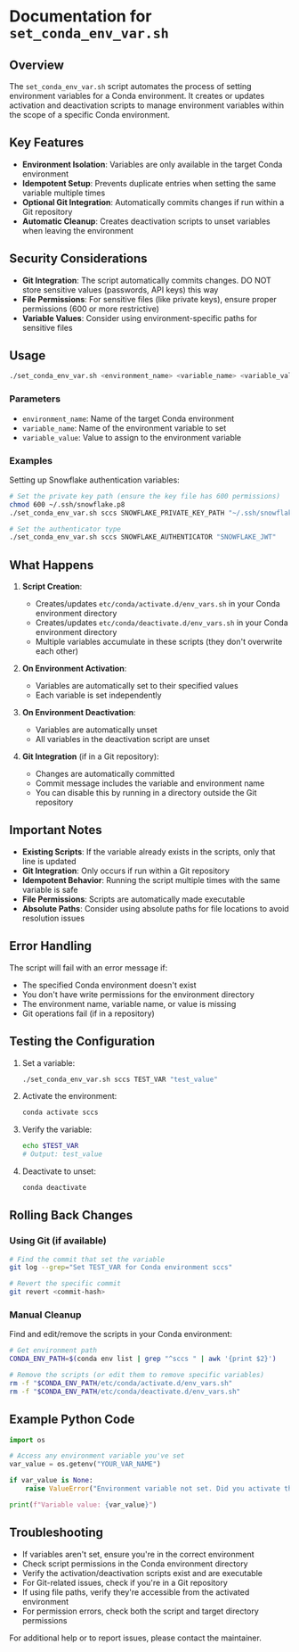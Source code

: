 # Documentation for `set_conda_env_var.sh`

## Overview
The `set_conda_env_var.sh` script automates the process of setting environment variables for a Conda environment. It creates or updates activation and deactivation scripts to manage environment variables within the scope of a specific Conda environment.

## Key Features
- **Environment Isolation**: Variables are only available in the target Conda environment
- **Idempotent Setup**: Prevents duplicate entries when setting the same variable multiple times
- **Optional Git Integration**: Automatically commits changes if run within a Git repository
- **Automatic Cleanup**: Creates deactivation scripts to unset variables when leaving the environment

## Security Considerations
- **Git Integration**: The script automatically commits changes. DO NOT store sensitive values (passwords, API keys) this way
- **File Permissions**: For sensitive files (like private keys), ensure proper permissions (600 or more restrictive)
- **Variable Values**: Consider using environment-specific paths for sensitive files

## Usage
```bash
./set_conda_env_var.sh <environment_name> <variable_name> <variable_value>
```

### Parameters
- `environment_name`: Name of the target Conda environment
- `variable_name`: Name of the environment variable to set
- `variable_value`: Value to assign to the environment variable

### Examples
Setting up Snowflake authentication variables:
```bash
# Set the private key path (ensure the key file has 600 permissions)
chmod 600 ~/.ssh/snowflake.p8
./set_conda_env_var.sh sccs SNOWFLAKE_PRIVATE_KEY_PATH "~/.ssh/snowflake.p8"

# Set the authenticator type
./set_conda_env_var.sh sccs SNOWFLAKE_AUTHENTICATOR "SNOWFLAKE_JWT"
```

## What Happens
1. **Script Creation**:
   - Creates/updates `etc/conda/activate.d/env_vars.sh` in your Conda environment directory
   - Creates/updates `etc/conda/deactivate.d/env_vars.sh` in your Conda environment directory
   - Multiple variables accumulate in these scripts (they don't overwrite each other)
   
2. **On Environment Activation**:
   - Variables are automatically set to their specified values
   - Each variable is set independently
   
3. **On Environment Deactivation**:
   - Variables are automatically unset
   - All variables in the deactivation script are unset

4. **Git Integration** (if in a Git repository):
   - Changes are automatically committed
   - Commit message includes the variable and environment name
   - You can disable this by running in a directory outside the Git repository
   
## Important Notes
- **Existing Scripts**: If the variable already exists in the scripts, only that line is updated
- **Git Integration**: Only occurs if run within a Git repository
- **Idempotent Behavior**: Running the script multiple times with the same variable is safe
- **File Permissions**: Scripts are automatically made executable
- **Absolute Paths**: Consider using absolute paths for file locations to avoid resolution issues

## Error Handling
The script will fail with an error message if:
- The specified Conda environment doesn't exist
- You don't have write permissions for the environment directory
- The environment name, variable name, or value is missing
- Git operations fail (if in a repository)

## Testing the Configuration
1. Set a variable:
   ```bash
   ./set_conda_env_var.sh sccs TEST_VAR "test_value"
   ```

2. Activate the environment:
   ```bash
   conda activate sccs
   ```

3. Verify the variable:
   ```bash
   echo $TEST_VAR
   # Output: test_value
   ```

4. Deactivate to unset:
   ```bash
   conda deactivate
   ```

## Rolling Back Changes

### Using Git (if available)
```bash
# Find the commit that set the variable
git log --grep="Set TEST_VAR for Conda environment sccs"

# Revert the specific commit
git revert <commit-hash>
```

### Manual Cleanup
Find and edit/remove the scripts in your Conda environment:
```bash
# Get environment path
CONDA_ENV_PATH=$(conda env list | grep "^sccs " | awk '{print $2}')

# Remove the scripts (or edit them to remove specific variables)
rm -f "$CONDA_ENV_PATH/etc/conda/activate.d/env_vars.sh"
rm -f "$CONDA_ENV_PATH/etc/conda/deactivate.d/env_vars.sh"
```

## Example Python Code
```python
import os

# Access any environment variable you've set
var_value = os.getenv("YOUR_VAR_NAME")

if var_value is None:
    raise ValueError("Environment variable not set. Did you activate the correct environment?")

print(f"Variable value: {var_value}")
```

## Troubleshooting
- If variables aren't set, ensure you're in the correct environment
- Check script permissions in the Conda environment directory
- Verify the activation/deactivation scripts exist and are executable
- For Git-related issues, check if you're in a Git repository
- If using file paths, verify they're accessible from the activated environment
- For permission errors, check both the script and target directory permissions

For additional help or to report issues, please contact the maintainer.